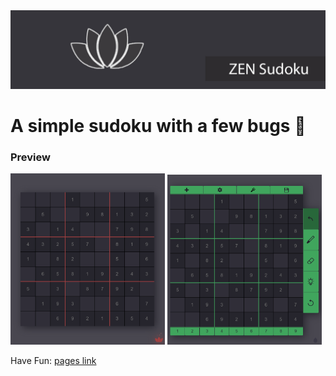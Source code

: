 <img src="./github extras/github repository poster.jpg">

# A simple sudoku with a few bugs 🐜

### Preview

<img width="49%" src="./github extras/preview 1.png" alt="preview 1"> <img width="49%" src="./github extras/preview 2.png" alt="preview 2">

Have Fun: [pages link](https://merovinggen.github.io/zen-sudoku/)
